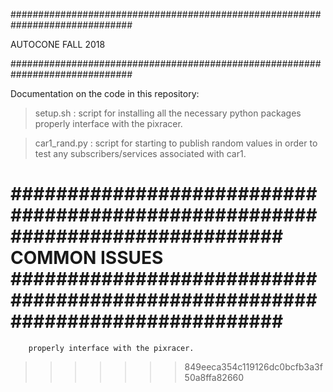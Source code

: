 ##############################################################################

AUTOCONE FALL 2018

##############################################################################

Documentation on the code in this repository:

>setup.sh : 	script for installing all the
>		necessary python packages
>		properly interface with the 
>		pixracer. 

>car1_rand.py :	script for starting to publish 
>		random values in order to test 
>		any subscribers/services 
>		associated with car1.


##############################################################################
COMMON ISSUES
##############################################################################
=======
		properly interface with the pixracer. 

>>
>>>>>>> 849eeca354c119126dc0bcfb3a3f50a8ffa82660
